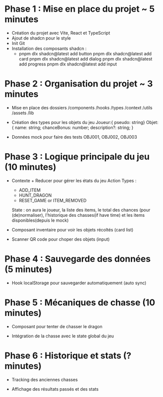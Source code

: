 # Phase 1 : Mise en place du projet ~ 5 minutes

- Création du projet avec Vite, React et TypeScript
- Ajout de shadcn pour le style
- Init Git
- Installation des composants shadcn :
  - pnpm dlx shadcn@latest add button
    pnpm dlx shadcn@latest add card
    pnpm dlx shadcn@latest add dialog
    pnpm dlx shadcn@latest add progress
    pnpm dlx shadcn@latest add input

# Phase 2 : Organisation du projet ~ 3 minutes

- Mise en place des dossiers
  /components
  /hooks
  /types
  /context
  /utils
  /assets
  /lib

- Création des types pour les objets du jeu
  Joueur:{ pseudo: string}
  Objet:{
  name: string;
  chanceBonus: number;
  description?: string;
  }

- Données mock pour faire des tests OBJ001, OBJ002, OBJ003

# Phase 3 : Logique principale du jeu (10 minutes)

- Contexte + Reducer pour gérer les états du jeu
  Action Types :

  - ADD_ITEM
  - HUNT_DRAGON
  - RESET_GAME or ITEM_REMOVED

  State : on aura le joueur, la liste des items, le total des chances (pour (de)normaliser), l'historique des chasses(if have time) et les items disponibles(depuis le mock)

- Composant inventaire pour voir les objets récoltés (card list)

- Scanner QR code pour choper des objets (input)

# Phase 4 : Sauvegarde des données (5 minutes)

- Hook localStorage pour sauvegarder automatiquement (auto sync)

# Phase 5 : Mécaniques de chasse (10 minutes)

- Composant pour tenter de chasser le dragon

- Intégration de la chasse avec le state global du jeu

# Phase 6 : Historique et stats (? minutes)

- Tracking des anciennes chasses

- Affichage des résultats passés et des stats
